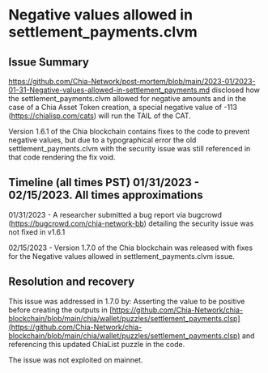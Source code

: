 # Negative values allowed in settlement_payments.clvm

## Issue Summary

https://github.com/Chia-Network/post-mortem/blob/main/2023-01/2023-01-31-Negative-values-allowed-in-settlement_payments.md
disclosed how the settlement_payments.clvm allowed for negative amounts and in the case of a Chia Asset Token creation, a special negative value of -113 (https://chialisp.com/cats) will run the TAIL of the CAT.

Version 1.6.1 of the Chia blockchain contains fixes to the code to prevent negative values, but due to a typographical error the old settlement_payments.clvm with the security issue
was still referenced in that code rendering the fix void.

## Timeline (all times PST)  01/31/2023 - 02/15/2023. All times approximations

01/31/2023 - A researcher submitted a bug report via bugcrowd (https://bugcrowd.com/chia-network-bb) detailing the security issue was not fixed in v1.6.1

02/15/2023 - Version 1.7.0 of the Chia blockchain was released with fixes for the Negative values allowed in settlement_payments.clvm issue.

## Resolution and recovery

This issue was addressed in 1.7.0 by: Asserting the value to be positive before creating the outputs in [https://github.com/Chia-Network/chia-blockchain/blob/main/chia/wallet/puzzles/settlement_payments.clsp](https://github.com/Chia-Network/chia-blockchain/blob/main/chia/wallet/puzzles/settlement_payments.clsp)
and referencing this updated ChiaList puzzle in the code.

The issue was not exploited on mainnet.

